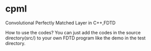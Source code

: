 cpml
====

Convolutional Perfectly Matched Layer in C++,FDTD

How to use the codes?
You can just add the codes in the source directory(src/) to your own FDTD program
like the demo in the test directory.
